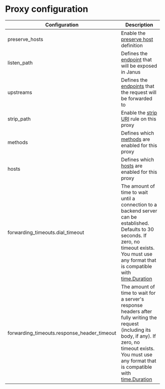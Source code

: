# Proxy configuration

| Configuration         | Description                                                                            |
|-----------------------|----------------------------------------------------------------------------------------|
| preserve_hosts        | Enable the [preserve host](/docs/proxy/preserve_host_property.md) definition           |
| listen_path           | Defines the [endpoint](/docs/proxy/request_uri.md) that will be exposed in Janus       |
| upstreams             | Defines the [endpoints](/docs/proxy/upstreams.md) that the request will be forwarded to|
| strip_path            | Enable the [strip URI](/docs/proxy/strip_uri_property.md) rule on this proxy           |
| methods               | Defines which [methods](/docs/proxy/request_http_method.md) are enabled for this proxy |
| hosts                 | Defines which [hosts](/docs/proxy/request_http_header.md) are enabled for this proxy   |
| forwarding_timeouts.dial_timeout | The amount of time to wait until a connection to a backend server can be established. Defaults to 30 seconds. If zero, no timeout exists. You must use any format that is compatible with [time.Duration](https://golang.org/pkg/time/#Duration) |
| forwarding_timeouts.response_header_timeout | The amount of time to wait for a server's response headers after fully writing the request (including its body, if any). If zero, no timeout exists. You must use any format that is compatible with [time.Duration](https://golang.org/pkg/time/#Duration) |
